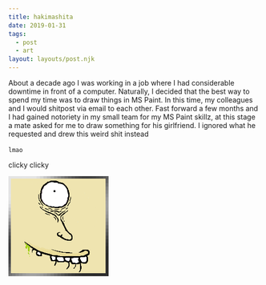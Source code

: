 ```yaml
---
title: hakimashita
date: 2019-01-31
tags:
  - post
  - art
layout: layouts/post.njk
---
```

<p>About a decade ago I was working in a job where I had considerable downtime in front of a computer. Naturally, I decided that the best way to spend my time was to draw things in MS Paint. In this time, my colleagues and I would shitpost via email to each other.
Fast forward a few months and I had gained notoriety in my small team for my MS Paint skillz, at this stage a mate asked for me to draw something for his girlfriend. I ignored what he requested and drew this weird shit instead</p><code class="language-js">lmao</code>

<p>clicky clicky</p>
<a href="/img/hakimashita/hakimashita.png" target="_blank">
<img src="/img/hakimashita/haki.png" alt="hakimashita." style="width:200px;height:200px;">
</a>
